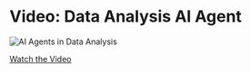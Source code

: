 # Video: Data Analysis AI Agent

![AI Agents in Data Analysis](https://shamlatech.com/wp-content/uploads/2024/09/30_09_1_AI-Agents-in-Data-Analysis-.webp)

[Watch the Video](https://www.loom.com/share/44aabc17451e4ae6b309198d7d246650?sid=040672d1-c9ad-430c-b62b-f0c93e864fce)
